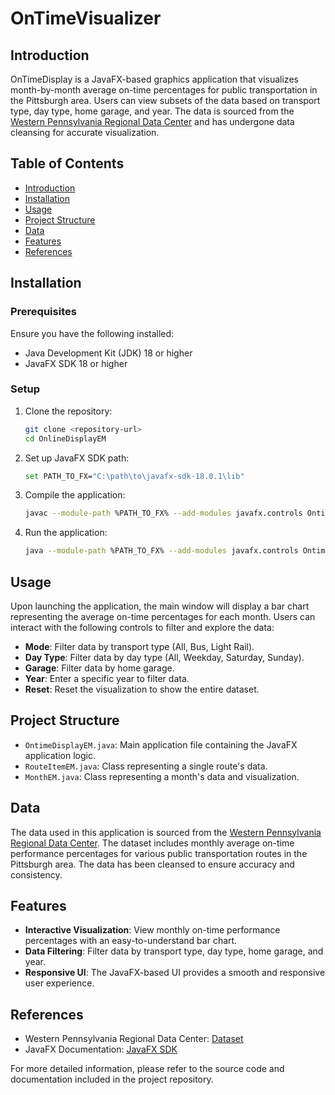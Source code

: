 # OnTimeVisualizer
## Introduction

OnTimeDisplay is a JavaFX-based graphics application that visualizes month-by-month average on-time percentages for public transportation in the Pittsburgh area. Users can view subsets of the data based on transport type, day type, home garage, and year. The data is sourced from the [Western Pennsylvania Regional Data Center](https://data.wprdc.org/dataset/port-authority-monthly-average-on-time-performance-by-route) and has undergone data cleansing for accurate visualization.

## Table of Contents

- [Introduction](#introduction)
- [Installation](#installation)
- [Usage](#usage)
- [Project Structure](#project-structure)
- [Data](#data)
- [Features](#features)
- [References](#references)

## Installation

### Prerequisites

Ensure you have the following installed:

- Java Development Kit (JDK) 18 or higher
- JavaFX SDK 18 or higher

### Setup

1. Clone the repository:

    ```bash
    git clone <repository-url>
    cd OnlineDisplayEM
    ```

2. Set up JavaFX SDK path:

    ```bash
    set PATH_TO_FX="C:\path\to\javafx-sdk-18.0.1\lib"
    ```

3. Compile the application:

    ```bash
    javac --module-path %PATH_TO_FX% --add-modules javafx.controls OntimeDisplayEM.java
    ```

4. Run the application:

    ```bash
    java --module-path %PATH_TO_FX% --add-modules javafx.controls OntimeDisplayEM
    ```

## Usage

Upon launching the application, the main window will display a bar chart representing the average on-time percentages for each month. Users can interact with the following controls to filter and explore the data:

- **Mode**: Filter data by transport type (All, Bus, Light Rail).
- **Day Type**: Filter data by day type (All, Weekday, Saturday, Sunday).
- **Garage**: Filter data by home garage.
- **Year**: Enter a specific year to filter data.
- **Reset**: Reset the visualization to show the entire dataset.

## Project Structure

- `OntimeDisplayEM.java`: Main application file containing the JavaFX application logic.
- `RouteItemEM.java`: Class representing a single route's data.
- `MonthEM.java`: Class representing a month's data and visualization.

## Data

The data used in this application is sourced from the [Western Pennsylvania Regional Data Center](https://data.wprdc.org/dataset/port-authority-monthly-average-on-time-performance-by-route). The dataset includes monthly average on-time performance percentages for various public transportation routes in the Pittsburgh area. The data has been cleansed to ensure accuracy and consistency.

## Features

- **Interactive Visualization**: View monthly on-time performance percentages with an easy-to-understand bar chart.
- **Data Filtering**: Filter data by transport type, day type, home garage, and year.
- **Responsive UI**: The JavaFX-based UI provides a smooth and responsive user experience.

## References

- Western Pennsylvania Regional Data Center: [Dataset](https://data.wprdc.org/dataset/port-authority-monthly-average-on-time-performance-by-route)
- JavaFX Documentation: [JavaFX SDK](https://openjfx.io/)

For more detailed information, please refer to the source code and documentation included in the project repository.
